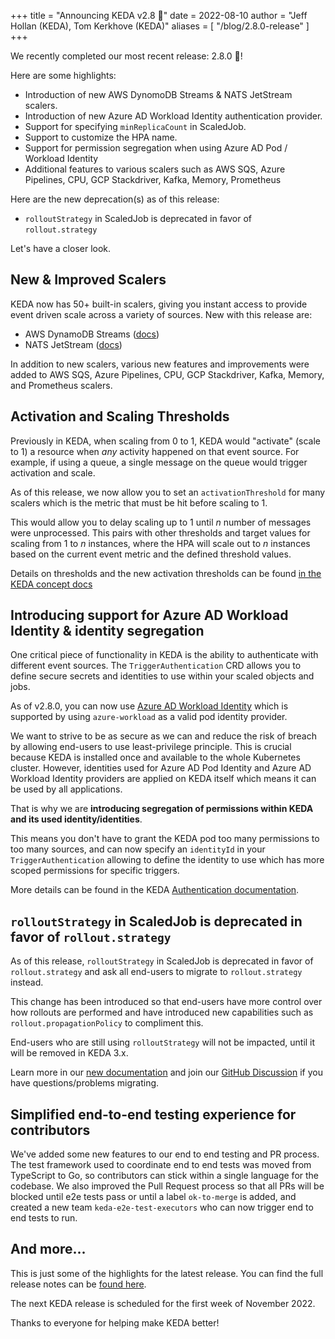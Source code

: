 +++
title = "Announcing KEDA v2.8 🎉"
date = 2022-08-10
author = "Jeff Hollan (KEDA), Tom Kerkhove (KEDA)"
aliases = [
"/blog/2.8.0-release"
]
+++

We recently completed our most recent release: 2.8.0 🎉!

Here are some highlights:

- Introduction of new AWS DynomoDB Streams & NATS JetStream scalers.
- Introduction of new Azure AD Workload Identity authentication provider.
- Support for specifying `minReplicaCount` in ScaledJob.
- Support to customize the HPA name.
- Support for permission segregation when using Azure AD Pod / Workload Identity
- Additional features to various scalers such as AWS SQS, Azure Pipelines, CPU, GCP Stackdriver, Kafka, Memory, Prometheus

Here are the new deprecation(s) as of this release:

- `rolloutStrategy` in ScaledJob is deprecated in favor of `rollout.strategy`

Let's have a closer look.

## New & Improved Scalers

KEDA now has 50+ built-in scalers, giving you instant access to provide event driven scale across a variety of sources. New with this release are:
- AWS DynamoDB Streams ([docs](https://keda.sh/docs/2.8/scalers/aws-dynamodb-streams/))
- NATS JetStream ([docs](https://keda.sh/docs/2.8/scalers/nats-jetstream/))

In addition to new scalers, various new features and improvements were added to AWS SQS, Azure Pipelines, CPU, GCP Stackdriver, Kafka, Memory, and Prometheus scalers.

## Activation and Scaling Thresholds

Previously in KEDA, when scaling from 0 to 1, KEDA would "activate" (scale to 1) a resource when *any* activity happened on that event source. For example, if using a queue, a single message on the queue would trigger activation and scale.

As of this release, we now allow you to set an `activationThreshold` for many scalers which is the metric that must be hit before scaling to 1.

This would allow you to delay scaling up to 1 until *n* number of messages were unprocessed. This pairs with other thresholds and target values for scaling from 1 to *n* instances, where the HPA will scale out to *n* instances based on the current event metric and the defined threshold values.

Details on thresholds and the new activation thresholds can be found [in the KEDA concept docs](https://keda.sh/docs/2.8/concepts/scaling-deployments/#activating-and-scaling-thresholds)

## Introducing support for Azure AD Workload Identity & identity segregation

One critical piece of functionality in KEDA is the ability to authenticate with different event sources. The `TriggerAuthentication` CRD allows you to define secure secrets and identities to use within your scaled objects and jobs.

As of v2.8.0, you can now use [Azure AD Workload Identity](https://azure.github.io/azure-workload-identity/docs/) which is supported by using `azure-workload` as a valid pod identity provider.

We want to strive to be as secure as we can and reduce the risk of breach by allowing end-users to use least-privilege principle. This is crucial because KEDA is installed once and available to the whole Kubernetes cluster. However, identities used for Azure AD Pod Identity and Azure AD Workload Identity providers are applied on KEDA itself which means it can be used by all applications.

That is why we are **introducing segregation of permissions within KEDA and its used identity/identities**.

This means you don't have to grant the KEDA pod too many permissions to too many sources, and can now specify an `identityId` in your `TriggerAuthentication` allowing to define the identity to use which has more scoped permissions for specific triggers.

More details can be found in the KEDA [Authentication documentation](https://keda.sh/docs/2.8/concepts/authentication/).

## `rolloutStrategy` in ScaledJob is deprecated in favor of `rollout.strategy`

As of this release, `rolloutStrategy` in ScaledJob is deprecated in favor of `rollout.strategy` and ask all end-users to migrate to `rollout.strategy` instead.

This change has been introduced so that end-users have more control over how rollouts are performed and have introduced new capabilities such as `rollout.propagationPolicy` to compliment this.

End-users who are still using `rolloutStrategy` will not be impacted, until it will be removed in KEDA 3.x.

Learn more in our [new documentation](https://keda.sh/docs/2.8/concepts/scaling-jobs/) and join our [GitHub Discussion](https://github.com/kedacore/keda/discussions/3552) if you have questions/problems migrating.

## Simplified end-to-end testing experience for contributors

We've added some new features to our end to end testing and PR process. The test framework used to coordinate end to end tests was moved from TypeScript to Go, so contributors can stick within a single language for the codebase. We also improved the Pull Request process so that all PRs will be blocked until e2e tests pass or until a label `ok-to-merge` is added, and created a new team `keda-e2e-test-executors` who can now trigger end to end tests to run.

## And more...

This is just some of the highlights for the latest release. You can find the full release notes can be [found here](https://github.com/kedacore/keda/releases/tag/v2.8.0).

The next KEDA release is scheduled for the first week of November 2022.

Thanks to everyone for helping make KEDA better!